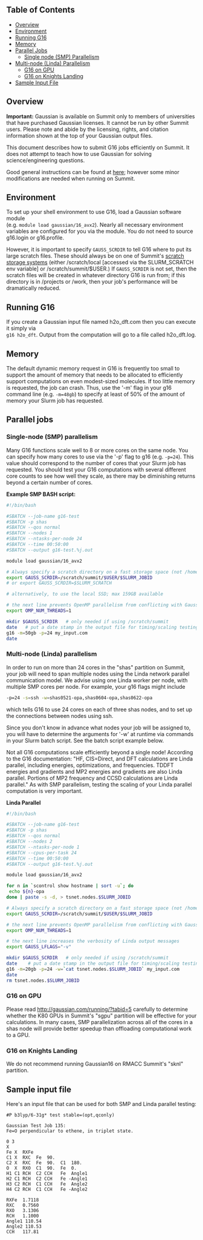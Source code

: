 ## Table of Contents

* [Overview](#overview)
* [Environment](#environment)
* [Running G16](#running-g16)
* [Memory](#memory)
* [Parallel Jobs](#parallel-jobs)
  * [Single node (SMP) Parallelism](#single-node-smp-parallelism)
* [Multi-node (Linda) Parallelism](#multi-node-linda-parallelism)
  * [G16 on GPU](#g16-on-gpu)
  * [G16 on Knights Landing](#g16-on-knights-landing)
* [Sample Input File](#sample-input-file)


## Overview

__Important:__ Gaussian is available on Summit only to members of universities that have purchased Gaussian licenses.  It cannot be run by other Summit users.  Please note and abide by the licensing, rights, and citation information shown at the top of your Gaussian output files.

This document describes how to submit G16 jobs efficiently on Summit. It does not attempt to teach how to use Gaussian for solving science/engineering questions.

Good general instructions can be found at [here](http://gaussian.com/running/); however some minor modifications are needed when running on Summit.

## Environment

To set up your shell environment to use G16, load a Gaussian software module  
(e.g. `module load gaussian/16_avx2`). Nearly all necessary environment variables are configured for you via the module.  You do not need to source g16.login or g16.profile.

However, it is important to specify `GAUSS_SCRDIR` to tell G16 where to put its large scratch files.  These should always be on one of Summit's [scratch storage systems](https://rc.colorado.edu/support/user-guide/storage.html) (either /scratch/local [accessed via the SLURM_SCRATCH env variable] or /scratch/summit/$USER.)  If `GAUSS_SCRDIR` is not set, then the scratch files will be created in whatever directory G16 is run from; if this directory is in /projects or /work, then your job's performance will be dramatically reduced.

## Running G16

If you create a Gaussian input file named h2o_dft.com then you can execute it simply via  
`g16 h2o_dft`.  Output from the computation will go to a file called h2o_dft.log.

## Memory

The default dynamic memory request in G16 is frequently too small to support the amount of memory that needs to be allocated to efficiently support computations on even modest-sized molecules.  If too little memory is requested, the job can crash. Thus, use the '-m' flag in your g16 command line (e.g. `-m=48gb`) to specify at least of 50% of the amount of memory your Slurm job has requested.

## Parallel jobs

### Single-node (SMP) parallelism

Many G16 functions scale well to 8 or more cores on the same node.  You can specify how many cores to use via the '-p' flag to g16 (e.g. `-p=24`).  This value should correspond to the number of cores that your Slurm job has requested.  You should test your G16 computations with several different core counts to see how well they scale, as there may be diminishing returns beyond a certain number of cores.

__Example SMP BASH script:__

```bash
#!/bin/bash

#SBATCH --job-name g16-test
#SBATCH -p shas
#SBATCH --qos normal
#SBATCH --nodes 1
#SBATCH --ntasks-per-node 24
#SBATCH --time 00:50:00
#SBATCH --output g16-test.%j.out

module load gaussian/16_avx2

# Always specify a scratch directory on a fast storage space (not /home or /projects!)
export GAUSS_SCRDIR=/scratch/summit/$USER/$SLURM_JOBID
# or export GAUSS_SCRDIR=$SLURM_SCRATCH  

# alternatively, to use the local SSD; max 159GB available

# the next line prevents OpenMP parallelism from conflicting with Gaussian's internal SMP parallelization
export OMP_NUM_THREADS=1  

mkdir $GAUSS_SCRDIR   # only needed if using /scratch/summit
date   # put a date stamp in the output file for timing/scaling testing if desired
g16 -m=50gb -p=24 my_input.com 
date
```


### Multi-node (Linda) parallelism

In order to run on more than 24 cores in the "shas" partition on Summit, your job will need to span multiple nodes using the Linda network parallel communication model.  We advise using one Linda worker per node, with multiple SMP cores per node.  For example, your g16 flags might include

```bash
-p=24 -s=ssh -w=shas0521-opa,shas0604-opa,shas0622-opa
```
which tells G16 to use 24 cores on each of three shas nodes, and to set up the connections between nodes using ssh.

Since you don't know in advance what nodes your job will be assigned to, you will have to determine the arguments for '-w' at runtime via commands in your Slurm batch script.  See the batch script example below.  

Not all G16 computations scale efficiently beyond a single node!  According to the G16 documentation: "HF, CIS=Direct, and DFT calculations are Linda parallel, including energies, optimizations, and frequencies. TDDFT energies and gradients and MP2 energies and gradients are also Linda parallel. Portions of MP2 frequency and CCSD calculations are Linda parallel."  As with SMP parallelism, testing the scaling of your Linda parallel computation is very important.

__Linda Parallel__

```bash
#!/bin/bash

#SBATCH --job-name g16-test
#SBATCH -p shas
#SBATCH --qos normal
#SBATCH --nodes 2
#SBATCH --ntasks-per-node 1
#SBATCH --cpus-per-task 24
#SBATCH --time 00:50:00
#SBATCH --output g16-test.%j.out

module load gaussian/16_avx2

for n in `scontrol show hostname | sort -u`; do
 echo ${n}-opa
done | paste -s -d, > tsnet.nodes.$SLURM_JOBID

# Always specify a scratch directory on a fast storage space (not /home or /projects!)
export GAUSS_SCRDIR=/scratch/summit/$USER/$SLURM_JOBID

# the next line prevents OpenMP parallelism from conflicting with Gaussian's internal parallelization
export OMP_NUM_THREADS=1

# the next line increases the verbosity of Linda output messages
export GAUSS_LFLAGS="-v"

mkdir $GAUSS_SCRDIR   # only needed if using /scratch/summit
date    # put a date stamp in the output file for timing/scaling testing
g16 -m=20gb -p=24 -w=`cat tsnet.nodes.$SLURM_JOBID` my_input.com 
date
rm tsnet.nodes.$SLURM_JOBID
```

### G16 on GPU
Please read http://gaussian.com/running/?tabid=5 carefully to determine whether the K80 GPUs in Summit's "sgpu" partition will be effective for your calculations.  In many cases, SMP parallelization across all of the cores in a shas node will provide better speedup than offloading computational work to a GPU.

### G16 on Knights Landing
We do not recommend running Gaussian16 on RMACC Summit's "sknl" partition.

## Sample input file

Here's an input file that can be used for both SMP and Linda parallel testing:

```
#P b3lyp/6-31g* test stable=(opt,qconly)

Gaussian Test Job 135:
Fe=O perpendicular to ethene, in triplet state.
	 
0 3
X
Fe X  RXFe
C1 X  RXC  Fe  90.
C2 X  RXC  Fe  90.  C1  180.
O  X  RXO  C1  90.  Fe	0.
H1 C1 RCH  C2 CCH   Fe  Angle1
H2 C1 RCH  C2 CCH   Fe -Angle1
H3 C2 RCH  C1 CCH   Fe  Angle2
H4 C2 RCH  C1 CCH   Fe -Angle2
	 
RXFe  1.7118
RXC   0.7560
RXO   3.1306
RCH   1.1000
Angle1 110.54
Angle2 110.53
CCH   117.81
```